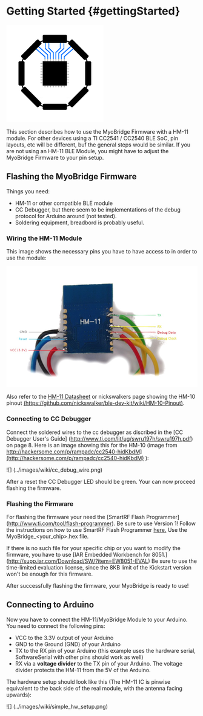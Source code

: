 # Getting Started {#gettingStarted}

![MyoBridge Firmware](../images/mblogo_256.png "MyoBridge Firmware")

This section describes how to use the MyoBridge Firmware with a HM-11 module.
For other devices using a TI CC2541 / CC2540 BLE SoC, pin layouts, etc will
be different, buf the general steps would be similar. If you are not using
an HM-11 BLE Module, you might have to adjust the MyoBridge Firmware to 
your pin setup.

## Flashing the MyoBridge Firmware

Things you need: 

 * HM-11 or other compatible BLE module
 * CC Debugger, but there seem to be implementations of the debug protocol for Arduino around (not tested).
 * Soldering equipment, breadbord is probably useful.
 
### Wiring the HM-11 Module

This image shows the necessary pins you have to have access to in order to use the module:

![HM-11 Wiring](../images/wiki/wiring.jpg)

Also refer to the [HM-11 Datasheet](http://txyz.info/b10n1c/datasheets/hm-11_bluetooth40_en.pdf) or 
nickswalkers page showing the HM-10 pinout [(https://github.com/nickswalker/ble-dev-kit/wiki/HM-10-Pinout)](https://github.com/nickswalker/ble-dev-kit/wiki/HM-10-Pinout).

### Connecting to CC Debugger

Connect the soldered wires to the cc debugger as discribed in the [CC Debugger User's Guide] (http://www.ti.com/lit/ug/swru197h/swru197h.pdf) on page 8.
Here is an image showing this for the HM-10 (image from http://hackersome.com/p/rampadc/cc2540-hidKbdM](http://hackersome.com/p/rampadc/cc2540-hidKbdM) ):

![] (../images/wiki/cc_debug_wire.png)

After a reset the CC Debugger LED should be green. Your can now proceed flashing the firmware.

### Flashing the Firmware

For flashing the firmware your need the [SmartRF Flash Programmer] (http://www.ti.com/tool/flash-programmer). Be sure to use Version 1!
Follow the instructions on how to use SmartRF Flash Programmer [here.](https://github.com/aanon4/BlueBasic/wiki/Getting-started:-Hello-World)
Use the MyoBridge_<your_chip>.hex file. 

If there is no such file for your specific chip or you want to modify the firmware, you have to use [IAR Embedded Workbench for 8051.] (http://supp.iar.com/Download/SW/?item=EW8051-EVAL)
Be sure to use the time-limited evaluation license, since the 8KB limit of the Kickstart version won't be enough for this firmware.

After successfully flashing the firmware, your MyoBridge is ready to use!


## Connecting to Arduino

Now you have to connect the HM-11/MyoBridge Module to your Arduino. You need to connect the following pins:

 * VCC to the 3.3V output of your Arduino
 * GND to the Ground (GND) of your Arduino
 * TX to the RX pin of your Arduino (this example uses the hardware serial, SoftwareSerial with other pins should work as well)
 * RX via a **voltage divider** to the TX pin of your Arduino. The voltage divider protects the HM-11 from the 5V of the Arduino.

The hardware setup should look like this (The HM-11 IC is pinwise equivalent to the back side of the real module, with the antenna facing upwards):

 ![] (../images/wiki/simple_hw_setup.png)
 